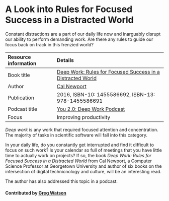 # A Look into Rules for Focused Success in a Distracted World

<!-- deck start -->
Constant distractions are a part of our daily life now and inarguably disrupt our ability to perform demanding work. Are there any rules to guide our focus back on track in this frenzied world?
<!-- deck end -->


Resource information | Details 
:--- | :--- 
Book title |[Deep Work: Rules for Focused Success in a Distracted World](https://www.calnewport.com/books/deep-work/)
Author | [Cal Newport](https://www.calnewport.com/)
Publication | 2016, ISBN-10: 1455586692, ISBN-13: 978-1455586691
Podcast title | [You 2.0: Deep Work Podcast](https://www.npr.org/2019/08/26/754336716/you-2-0-deep-work) 
Focus | Improving productivity

*Deep work* is any work that required focused attention and concentration. The majority of tasks in scientific software will fall into this category. 

In your daily life, do you constantly get interrupted and find it difficult to focus on such work? Is your calendar so full of meetings that you have little time to actually work on projects?  If so, the book *Deep Work: Rules for Focused Success in a Distracted World* from Cal Newport, a Computer Science Professor at Georgetown University and author of six books on the intersection of digital technicnology and culture, will be an interesting read. 

The author has also addressed this topic in a podcast.

#### Contributed by [Greg Watson](https://github.com/jarrah42)


<!---
Publish: yes
Categories: Skills 
Topics: Personal productivity and sustainability
Level: 2
Prerequisites: none
Aggregate: none
--->
